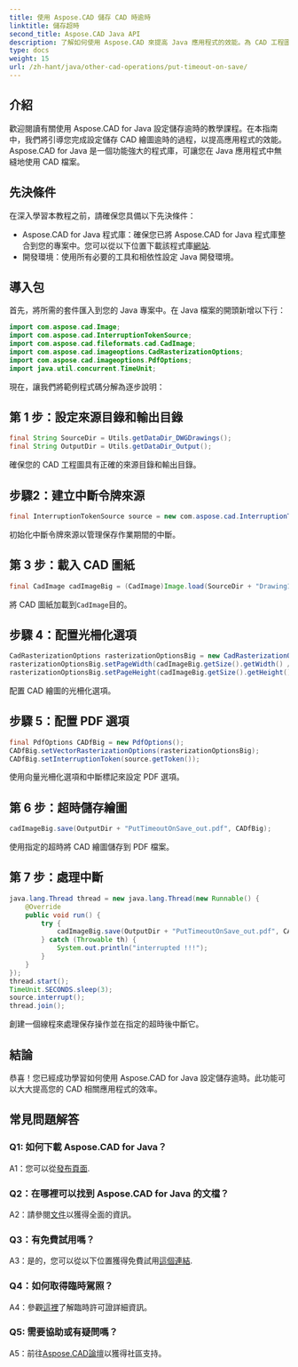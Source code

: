```yaml
---
title: 使用 Aspose.CAD 儲存 CAD 時逾時
linktitle: 儲存超時
second_title: Aspose.CAD Java API
description: 了解如何使用 Aspose.CAD 來提高 Java 應用程式的效能。為 CAD 工程圖的儲存設定逾時。請遵循我們的逐步指南。
type: docs
weight: 15
url: /zh-hant/java/other-cad-operations/put-timeout-on-save/
---
```

## 介紹

歡迎閱讀有關使用 Aspose.CAD for Java 設定儲存逾時的教學課程。在本指南中，我們將引導您完成設定儲存 CAD 繪圖逾時的過程，以提高應用程式的效能。 Aspose.CAD for Java 是一個功能強大的程式庫，可讓您在 Java 應用程式中無縫地使用 CAD 檔案。

## 先決條件

在深入學習本教程之前，請確保您具備以下先決條件：
-  Aspose.CAD for Java 程式庫：確保您已將 Aspose.CAD for Java 程式庫整合到您的專案中。您可以從以下位置下載該程式庫[網站](https://releases.aspose.com/cad/java/).
- 開發環境：使用所有必要的工具和相依性設定 Java 開發環境。

## 導入包

首先，將所需的套件匯入到您的 Java 專案中。在 Java 檔案的開頭新增以下行：

```java
import com.aspose.cad.Image;
import com.aspose.cad.InterruptionTokenSource;
import com.aspose.cad.fileformats.cad.CadImage;
import com.aspose.cad.imageoptions.CadRasterizationOptions;
import com.aspose.cad.imageoptions.PdfOptions;
import java.util.concurrent.TimeUnit;
```

現在，讓我們將範例程式碼分解為逐步說明：

## 第 1 步：設定來源目錄和輸出目錄

```java
final String SourceDir = Utils.getDataDir_DWGDrawings();
final String OutputDir = Utils.getDataDir_Output();
```

確保您的 CAD 工程圖具有正確的來源目錄和輸出目錄。

## 步驟2：建立中斷令牌來源

```java
final InterruptionTokenSource source = new com.aspose.cad.InterruptionTokenSource();
```

初始化中斷令牌來源以管理保存作業期間的中斷。

## 第 3 步：載入 CAD 圖紙

```java
final CadImage cadImageBig = (CadImage)Image.load(SourceDir + "Drawing11.dwg");
```

將 CAD 圖紙加載到`CadImage`目的。

## 步驟 4：配置光柵化選項

```java
CadRasterizationOptions rasterizationOptionsBig = new CadRasterizationOptions();
rasterizationOptionsBig.setPageWidth(cadImageBig.getSize().getWidth() / 2);
rasterizationOptionsBig.setPageHeight(cadImageBig.getSize().getHeight() / 2);
```

配置 CAD 繪圖的光柵化選項。

## 步驟 5：配置 PDF 選項

```java
final PdfOptions CADfBig = new PdfOptions();
CADfBig.setVectorRasterizationOptions(rasterizationOptionsBig);
CADfBig.setInterruptionToken(source.getToken());
```

使用向量光柵化選項和中斷標記來設定 PDF 選項。

## 第 6 步：超時儲存繪圖

```java
cadImageBig.save(OutputDir + "PutTimeoutOnSave_out.pdf", CADfBig);
```

使用指定的超時將 CAD 繪圖儲存到 PDF 檔案。

## 第 7 步：處理中斷

```java
java.lang.Thread thread = new java.lang.Thread(new Runnable() {
    @Override
    public void run() {
        try {
            cadImageBig.save(OutputDir + "PutTimeoutOnSave_out.pdf", CADfBig);
        } catch (Throwable th) {
            System.out.println("interrupted !!!");
        }
    }
});
thread.start();
TimeUnit.SECONDS.sleep(3);
source.interrupt();
thread.join();
```

創建一個線程來處理保存操作並在指定的超時後中斷它。

## 結論

恭喜！您已經成功學習如何使用 Aspose.CAD for Java 設定儲存逾時。此功能可以大大提高您的 CAD 相關應用程式的效率。

## 常見問題解答

### Q1: 如何下載 Aspose.CAD for Java？

 A1：您可以從[發布頁面](https://releases.aspose.com/cad/java/).

### Q2：在哪裡可以找到 Aspose.CAD for Java 的文檔？

 A2：請參閱[文件](https://reference.aspose.com/cad/java/)以獲得全面的資訊。

### Q3：有免費試用嗎？

A3：是的，您可以從以下位置獲得免費試用[這個連結](https://releases.aspose.com/).

### Q4：如何取得臨時駕照？

 A4：參觀[這裡](https://purchase.aspose.com/temporary-license/)了解臨時許可證詳細資訊。

### Q5: 需要協助或有疑問嗎？

 A5：前往[Aspose.CAD論壇](https://forum.aspose.com/c/cad/19)以獲得社區支持。